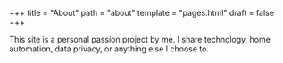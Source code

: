 +++
title = "About"
path = "about"
template = "pages.html"
draft = false
+++

This site is a personal passion project by me. I share technology, home automation, data privacy, or anything else I choose to.